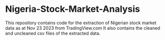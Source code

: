 # Nigeria-Stock-Market-Analysis
This repository contains code for the extraction of Nigerian stock market data as at Nov 23 2023 from TradingView.com
It also contains the cleaned and uncleaned csv files of the extracted data.

